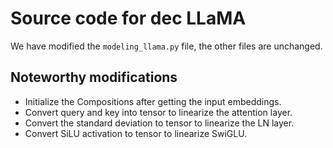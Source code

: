 # Source code for dec LLaMA
We have modified the `modeling_llama.py` file, the other files are unchanged.

## Noteworthy modifications
* Initialize the Compositions after getting the input embeddings.
* Convert query and key into tensor to linearize the attention layer.
* Convert the standard deviation to tensor to linearize the LN layer.
* Convert SiLU activation to tensor to linearize SwiGLU.